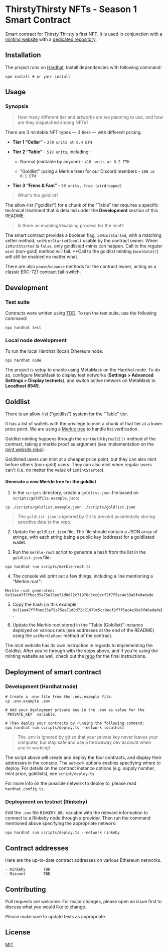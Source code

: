 # ThirstyThirsty NFTs - Season 1 Smart Contract

Smart contract for Thirsty Thirsty's first NFT. It is used in conjunction with a [minting website](https://thirstythirsty-nft.herokuapp.com) with a [dedicated repository](https://github.com/ThirstyThirsty/ThirstyThirstySeason01Website).

## Installation

The project runs on [Hardhat](https://hardhat.org/). Install dependencies with following command:

```
npm install # or yarn install
```

## Usage

### Synopsis

> How many different tier and artworks are we planning to use, and how are they dispatched among NFTs?

There are 3 mintable NFT types — 3 tiers — with different pricing.

- **Tier 1 “Cellar”** - `270 units at 0.4 ETH`

- **Tier 2 “Table”** - `518 units`, including:

  - Normal (mintable by anyone) - `418 units at 0.2 ETH`

  - "Goldlist" (using a Merkle tree) for our Discord members - `100 at 0.1 ETH`

- **Tier 3 “Frens & Fam”** - `50 units, free (airdropped)`

> What's the goldlist?

The allow-list ("goldlist") for a chunk of the "Table" tier requires a specific technical treatment that is detailed under the **Development** section of this README.

> Is there an enabling/disabling process for the mint?

The smart contract provides a boolean flag, `isMintStarted`, with a matching setter method, `setMintStarted(bool)` usable by the contract owner. When `isMintStarted` is `false`, only goldlisted-mints can happen. Call to the regular `mint` (non-gold) method will fail. **Call to the goldlist minting (`mintGold()`) will still be enabled no matter what.

There are also `pause`/`unpause` methods for the contract owner, acting as a classic ERC-721 contract fail-switch.

## Development

### Test suite

Contracts were written using [TDD](https://en.wikipedia.org/wiki/Test-driven_development). To run the test suite, use the following command:
```
npx hardhat test
```

### Local node development
To run the local Hardhat (local) Ethereum node:
```
npx hardhat node
```

The project is setup to enable using MetaMask on the Hardhat node. To do so, configure MetaMask to display test networks (**Settings > Advanced Settings > Display testnets**), and switch active network on MetaMask to **Localhost 8545**.

## Goldlist

There is an allow-list ("goldlist") system for the "Table" tier.

It has a list of wallets with the privilege to mint a chunk of that tier at a lower price point.
We are using a [Merkle tree](https://en.wikipedia.org/wiki/Merkle_tree) to handle list verification.

Goldlist minting happens through the `mintGold(bytes32[])` method of the contract, taking a merkle proof as argument (see implementation on the [mint website repo](#)).

Goldlisted users can mint at a cheaper price point, but they can also mint before others (non-gold) users. They can also mint when regular users can't (i.e. no matter the value of `isMintStarted`).

#### Generate a new Merkle tree for the goldlist

1. In the `scripts` directory, create a `goldlist.json` file based on `scripts/goldfile.example.json`:

```
cp ./scripts/goldlist.example.json ./scripts/goldlist.json
```

> The `goldlist.json` is ignored by Git to prevent accidentally storing sensitive data to the repo.

2. Update the `goldlist.json` file. The file should contain a JSON array of strings, with each string being a public key (address) for a goldlisted wallet.

3. Run the `merkle-root` script to generate a hash from the list in the `goldlist.json` file:

```
npx hardhat run scripts/merkle-root.ts
```

4. The console will print out a few things, including a line mentioning a "Merkle root":

```
Merkle root generated: 0x31ee47f7fbec35a75a75ee71d0d72c71970c5cc8ecf2f7f5ec4e39a5f40adade
```

5. Copy the hash (in this example, `0x31ee47f7fbec35a75a75ee71d0d72c71970c5cc8ecf2f7f5ec4e39a5f40adade`).

6. Update the Merkle root stored in the "Table (Goldlist)" instance deployed on various nets (see addresses at the end of the README) using the `setMerkleRoot` method of the contract.

The mint website has its own instruction in regards to implementing the Goldlist. After you're through with the steps above, and if you're using the minting website as well, check out the [repo](#) for the final instructions.

## Deployment of smart contract

### Development (Hardhat node)

```
# Create a .env file from the .env.example file.
cp .env.example .env

# Add your deployment private key in the .env as value for the `PRIVATE_KEY` variable.

# Then deploy your contracts by running the following command:
npx hardhat run scripts/deploy.ts --network localhost
```

> The .env is ignored by git so that your private key never leaves your computer, but stay safe and use a throwaway dev account when you're working!

The script above will create and deploy the four contracts, and display their addresses in the console. The `network` options enables specifying where to deploy. For details on the contract instance options (e.g. supply number, mint price, goldlists), see `script/deploy.ts`.

For more info on the possible network to deploy to, please read `hardhat.config.ts`.

### Deployment on testnet (Rinkeby)

Edit the `.env` file `RINKEBY_URL` variable with the relevant information to connect to a Rinkeby node through a provider. Then run the command mentioned above specifying the appropriate network:

```
npx hardhat run scripts/deploy.ts --network rinkeby
```

## Contract addresses

Here are the up-to-date contract addresses on various Ethereum networks.

```
- Rinkeby        TBD
- Mainnet        TBD
```

## Contributing
Pull requests are welcome. For major changes, please open an issue first to discuss what you would like to change.

Please make sure to update tests as appropriate.

## License
[MIT](https://choosealicense.com/licenses/mit/)
